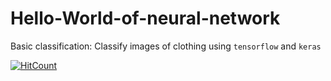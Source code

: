 # Hello-World-of-neural-network
Basic classification: Classify images of clothing using `tensorflow` and `keras`

[![HitCount](http://hits.dwyl.com/Vivek2509/Hello-World-of-neural-network.svg)](http://hits.dwyl.com/Vivek2509/Hello-World-of-neural-network)
